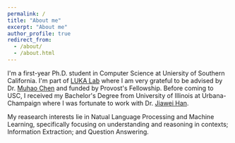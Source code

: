 ```yaml
---
permalink: /
title: "About me"
excerpt: "About me"
author_profile: true
redirect_from: 
  - /about/
  - /about.html
---
```


I'm a first-year Ph.D. student in Computer Science at Uniersity of Southern California. I'm part of [LUKA Lab](https://luka-group.github.io/) where I am very grateful to be advised by Dr. [Muhao Chen](https://muhaochen.github.io/) and funded by Provost's Fellowship. Before coming to USC, I received my Bachelor's Degree from University of Illinois at Urbana-Champaign where I was fortunate to work with Dr. [Jiawei Han](http://hanj.cs.illinois.edu/).

My reasearch interests lie in Natual Language Processing and Machine Learning, specifically focusing on understanding and reasoning in contexts; Information Extraction; and Question Answering.

<!-- Selected Publications
======
- [__Ultra-fine Entity Typing with Indirect Supervision from Natural Language Inference__](https://direct.mit.edu/tacl/article/doi/10.1162/tacl_a_00479/111220/Ultra-fine-Entity-Typing-with-Indirect-Supervision)  <br>
Bangzheng Li, Wenpeng Yin and Muhao Chen
<i>Transactions of the Association for Computational Linguistics 2022</i>__TACL 2022__.
[code](https://github.com/luka-group/lite) -->
